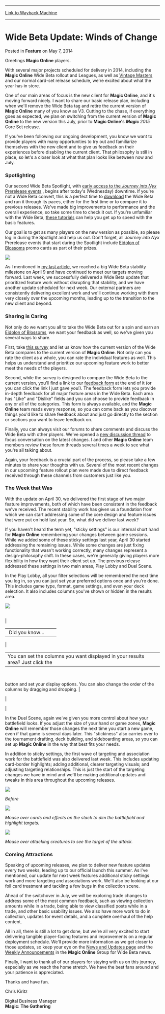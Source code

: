
---
[Link to Wayback Machine](https://web.archive.org/web/20160308084832/http://magic.wizards.com/en/articles/archive/feature/wide-beta-update-winds-change-2014-05-07)

[_metadata_:description]:- "Greetings Magic Online players. With several major projects scheduled for delivery in 2014, including the Magic Online Wide Beta rollout and Leagues, as well as Vintage Masters and our normal card-set release schedule, we're excited about what the year has in store."
[_metadata_:generator]:- "Drupal 7 (http://drupal.org)"
[_metadata_:node]:- "163961"
[_metadata_:publish_date]:- "2014-05-07"
[_metadata_:source]:- "div-main-content"
[_metadata_:title]:- "Wide Beta Update: Winds of Change"
[_metadata_:wayback_capture_timestamp]:- "2016-03-08 08:48:32"
[_metadata_:wayback_raw_url]:- "https://web.archive.org/web/20160308084832id_/http://magic.wizards.com/en/articles/archive/feature/wide-beta-update-winds-change-2014-05-07"
[_metadata_:wayback_url]:- "http://magic.wizards.com/en/articles/archive/feature/wide-beta-update-winds-change-2014-05-07"
---


Wide Beta Update: Winds of Change
=================================



 Posted in **Feature**
 on May 7, 2014 










Greetings **Magic Online** players.


With several major projects scheduled for delivery in 2014, including the **Magic Online** Wide Beta rollout and Leagues, as well as [Vintage Masters](http://archive.wizards.com/magic/magazine/article.aspx?x=mtg_daily_other_10212013_vintagemasters) and our normal card-set release schedule, we're excited about what the year has in store.


One of our main areas of focus is the new client for **Magic Online**, and it's moving forward nicely. I want to share our basic release plan, including when we'll remove the Wide Beta tag and retire the current version of **Magic Online** many of you know as V3. Cutting to the chase, if everything goes as expected, we plan on switching from the current version of **Magic Online** to the new version this July, prior to **Magic Online**'s ***Magic** 2015* Core Set release.


If you've been following our ongoing development, you know we want to provide players with many opportunities to try out and familiarize themselves with the new client and to give us feedback on their experiences before disabling the current client. That philosophy is still in place, so let's a closer look at what that plan looks like between now and July.


### Spotlighting


Our second Wide Beta Spotlight, with  [early access to the *Journey into Nyx* Prerelease events](http://archive.wizards.com/Magic/Magazine/Article.aspx?x=mtg/daily/other/04212014/journeyevents) , begins after today's (Wednesday) downtime. If you're not a Wide Beta convert, this is a perfect time to [download](http://mtgoclientdepot.onlinegaming.wizards.com/setup.exe) the Wide Beta and run it through its paces, either for the first time or to compare it to previous releases. We've made big improvements to performance and the overall experience, so take some time to check it out. If you're unfamiliar with the Wide Beta, [these tutorials](http://archive.wizards.com/magic/digital/magiconline.aspx?x=mtg/digital/magiconline/magiconlineusage) can help you get up to speed with the basic features.


Our goal is to get as many players on the new version as possible, so please log in during the Spotlight and help us out. Don't forget, all *Journey into Nyx* Prerelease events that start during the Spotlight include [Eidolon of Blossoms](http://gatherer.wizards.com/Pages/Card/Details.aspx?name=Eidolon+of+Blossoms) promo cards as part of their prizes.



![](https://media.wizards.com/images/magic/daily/arcana/card_promo_eidolonofblossoms.png)


As I mentioned in [my last article](http://archive.wizards.com/Magic/Magazine/Article.aspx?x=mtg/daily/other/04142014/betaupdate), we reached a big Wide Beta stability milestone on April 9 and have continued to meet our targets moving forward. Last week, we successfully delivered a Wide Beta update that prioritized feature work without disrupting that stability, and we have another update scheduled for next week. Our external partners are consistently delivering excellent work and we'll continue working with them very closely over the upcoming months, leading up to the transition to the new client and beyond.


### Sharing is Caring


Not only do we want you all to take the Wide Beta out for a spin and earn an [Eidolon of Blossoms](http://gatherer.wizards.com/Pages/Card/Details.aspx?name=Eidolon+of+Blossoms), we want your feedback as well, so we've given you several ways to share.


First, take [this survey](http://www.surveygizmo.com/s3/1630732/MTGO-Wide-Beta-Survey-May-2014) and let us know how the current version of the Wide Beta compares to the current version of **Magic Online**. Not only can you rate the client as a whole, you can rate the individual features as well. This helps us understand and prioritize our upcoming feature work to better meet the needs of the players.


Second, while the survey is designed to compare the Wide Beta to the current version, you'll find a link to our [feedback form](http://www.surveygizmo.com/s3/1028055/Magic-Online-Wide-Beta-Feedback-Form) at the end of it (or you can click the link I just gave you!). The feedback form lets you provide in-depth feedback for all major feature areas in the Wide Beta. Each area has "Like" and "Dislike" fields and you can choose to provide feedback in any or all of the categories. This form is always available, and the **Magic Online** team reads every response, so you can come back as you discover things you'd like to share feedback about and just go directly to the section or sections you want to leave feedback on.


Finally, you can always visit our forums to share comments and discuss the Wide Beta with other players. We've opened a [new discussion thread](http://community.wizards.com/forum/daily-mtg-article-discussion/threads/4082991) to focus conversation on the latest changes. I and other **Magic Online** team members review these forum threads several times a week to see what you're all talking about.


Again, your feedback is a crucial part of the process, so please take a few minutes to share your thoughts with us. Several of the most recent changes in our upcoming feature rollout plan were made due to direct feedback received through these channels from customers just like you.


### The Week that Was


With the update on April 30, we delivered the first stage of two major feature improvements, both of which have been consistent in the feedback we've received. The recent stability work has given us a foundation from which we can start addressing some of the core design and feature issues that were put on hold last year. So, what did we deliver last week?


If you haven't heard the term yet, "sticky settings" is our internal short hand for **Magic Online** remembering your changes between game sessions. While we added some of these sticky settings last year, April 30 started addressing the remaining issues. While some changes are just fixing functionality that wasn't working correctly, many changes represent a design-philosophy shift. In these cases, we're generally giving players more flexibility in how they want their client set up. The previous release addressed these settings in two main areas, Play Lobby and Duel Scene.


In the Play Lobby, all your filter selections will be remembered the next time you log in, so you can just set your preferred options once and you're done. This includes game type, format, game settings, and even your deck selection. It also includes columns you've shown or hidden in the results area.



![](https://media.wizards.com/images/magic/daily/features/2014/feat_mtgo_wk18_298_columnfilters.jpg)





|  |  |  |  |  |  |
| --- | --- | --- | --- | --- | --- |
| 

|  |  |  |
| --- | --- | --- |
|  Did you know... |  |  |
| 

|  |
| --- |
| You can set the columns you want displayed in your results area? Just click the

  

 button and set your display options. You can also change the order of the columns by dragging and dropping. |

 |

 |


In the Duel Scene, again we've given you more control about how your battlefield looks. If you adjust the size of your hand or game zones, **Magic Online** will remember those changes the next time you start a new game, even if that game is several days later. This "stickiness" also carries over to the tournament drafting, deck building, and sideboarding areas, so you can set up **Magic Online** in the way that best fits your needs.


In addition to sticky settings, the first wave of targeting and association work for the battlefield was also delivered last week. This includes updating card-border highlights; adding additional, clearer targeting visuals; and adjusting targeting relationships. This is just the start of the targeting changes we have in mind and we'll be making additional updates and tweaks in this area throughout the upcoming releases.



![](https://media.wizards.com/images/magic/daily/features/2014/feat_mtgo_wk18_298_attackhighlight.jpg)
  
*Before*


![](https://media.wizards.com/images/magic/daily/features/2014/feat_mtgo_wk18_298_attackhighlight2.jpg)
  
*Mouse over cards and effects on the stack to dim the battlefield and highlight targets.*


![](https://media.wizards.com/images/magic/daily/features/2014/feat_mtgo_wk18_298_attackhighlight3.jpg)
  
*Mouse over attacking creatures to see the target of the attack.*

### Coming Attractions


Speaking of upcoming releases, we plan to deliver new feature updates every two weeks, leading up to our official launch this summer. As I've mentioned, our update for next week features additional sticky settings work and more targeting and associations work. We'll also be looking at our foil card treatment and tackling a few bugs in the collection scene.


Ahead of the switchover in July, we will be exploring trade changes to address some of the most common feedback, such as viewing collection amounts while in a trade, being able to view classified posts while in a trade, and other basic usability issues. We also have more work to do in collection, updates for event details, and a complete overhaul of the help content.


All in all, there is still a lot to get done, but we're all very excited to start delivering tangible player-facing features and improvements on a regular deployment schedule. We'll provide more information as we get closer to those updates, so keep your eye on the [News and Updates page](http://archive.wizards.com/Magic/Digital/MagicOnline.aspx?x=mtg/digital/magiconline/newsandupdate) and the [Weekly Announcements](http://community.wizards.com/group/magic-online?qt-group_content_interface=1#qt-group_content_interface) in the **Magic Online** Group for Wide Beta news.


Finally, I want to thank all of our players for staying with us on this journey, especially as we reach the home stretch. We have the best fans around and your patience is appreciated.


Thanks and have fun.


Chris Kiritz  

Digital Business Manager  
**Magic: The Gathering**







